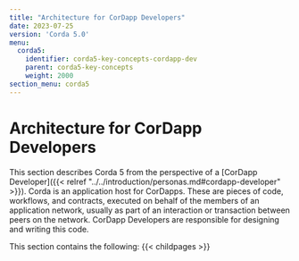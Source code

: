 ```yaml
---
title: "Architecture for CorDapp Developers"
date: 2023-07-25
version: 'Corda 5.0'
menu:
  corda5:
    identifier: corda5-key-concepts-cordapp-dev
    parent: corda5-key-concepts
    weight: 2000
section_menu: corda5
---
```


# Architecture for CorDapp Developers

This section describes Corda 5 from the perspective of a [CorDapp Developer]({{< relref "../../introduction/personas.md#cordapp-developer" >}}). Corda is an application host for CorDapps. These are pieces of code, workflows, and contracts, executed on behalf of the members of an application network, usually as part of an interaction or transaction between peers on the network. CorDapp Developers are responsible for designing and writing this code.

This section contains the following:
{{< childpages >}}
